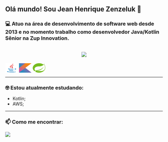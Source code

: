 ## Olá mundo! Sou Jean Henrique Zenzeluk 👋

### 💻 Atuo na área de desenvolvimento de software web desde 2013 e no momento trabalho como desenvolvedor Java/Kotlin Sênior na Zup Innovation.

<br/>

<div align="center">
  <a href="https://github.com/JeanZenzeluk">
    <img height="180em" src="https://github-readme-stats.vercel.app/api/top-langs/?username=JeanZenzeluk&layout=compact&langs_count=7&theme=tokyonight"/>
  </a>
</div>

<br/>

<div style="display: inline_block">
  <img align="center" alt="React" height="30" width="40" src="https://github.com/devicons/devicon/blob/master/icons/java/java-original.svg">
  <img align="center" alt="Redux" height="30" width="40" src="https://github.com/devicons/devicon/blob/master/icons/kotlin/kotlin-original.svg" />
  <img align="center" alt="Js" height="30" width="40" src="https://github.com/devicons/devicon/blob/master/icons/spring/spring-original.svg">
</div>

<hr>

### 🤓 Estou atualmente estudando:
- Kotlin;
- AWS;

<hr>

### 📫 Como me encontrar:

<div>
  <a href="https://www.linkedin.com/in/jean-zenzeluk/" target="_blank"><img src="https://img.shields.io/badge/-LinkedIn-%230077B5?style=for-the-badge&logo=linkedin&logoColor=white" target="_blank"></a>
</div>
